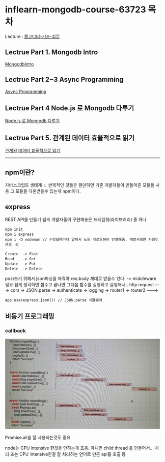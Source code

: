 # inflearn-mongodb-course-63723 목차

Lecture : [몽고디비-기초-실무](https://www.inflearn.com/course/c/dashboard)

## Lectrue Part 1. Mongodb Intro

[MongodbIntro](https://github.com/lucy74310/inflearn-mongodb-course-63723/tree/main/MongodbIntro.md)

## Lectrue Part 2~3 Async Programming

[Async Programming](https://github.com/lucy74310/inflearn-mongodb-course-63723/tree/main/AsyncProgramming.md)

## Lectrue Part 4 Node.js 로 Mongodb 다루기

[Node.js 로 Mongodb 다루기](https://github.com/lucy74310/inflearn-mongodb-course-63723/tree/main/RestfulAPIIntro.md)

## Lectrue Part 5. 관계된 데이터 효율적으로 읽기

[관계된 데이터 효율적으로 읽기](https://github.com/lucy74310/inflearn-mongodb-course-63723/tree/main/RelatedDataManagingInMongoDB.md)

<hr>

## npm이란?

자바스크립트 생태계
ㄴ 반복적인 것들은 웬만하면 기존 개발자들이 만들어준 모듈들 사용
그 모듈들 다운받을수 있는게 npm이다.

## express

REST API를 만들기 쉽게 개발자들이 구현해놓은 프레임웤(라이브러리) 중 하나

```
npm init
npm i express
npm i -D nodemon // 수정될때마다 알아서 노드 리로드하여 반영해줌. 개발시에만 사용이므로 -D
```

```
Create  -> Post
Read    -> Get
Update  -> Put
Delete  -> Delete
```

post쓰기 위해서 json파싱을 해줘야 req.body 제대로 받을수 있다. -> middleware 필요
쉽게 생각하면 함수고 끝나면 그다음 함수를 실행하고 실행해서..
http request ---> cors -> JSON.parse -> authenticate -> logging -> router1 -> router2 --->

```
app.use(express.json()) // JSON.parse 미들웨어
```

## 비동기 프로그래밍

### callback

![sync_async_operation](./lecture_img/async_ex.jpg)

Promise.all을 잘 사용하는것도 중요

node는 CPU intensive 한것을 안하는게 조음.
아니면 child thread 를 만들어서... 처리 또는
CPU intensive한걸 잘 처리하는 언어로 만든 api를 호출 등
